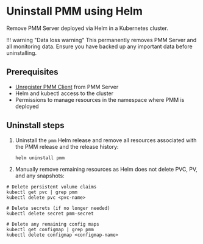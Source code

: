 # Uninstall PMM using Helm

Remove PMM Server deployed via Helm in a Kubernetes cluster.

!!! warning "Data loss warning"
    This permanently removes PMM Server and all monitoring data. Ensure you have backed up any important data before uninstalling.

## Prerequisites

- [Unregister PMM Client](unregister_client.md) from PMM Server
- Helm and kubectl access to the cluster
- Permissions to manage resources in the namespace where PMM is deployed

## Uninstall steps

1. Uninstall the `pmm` Helm release and remove all resources associated with the PMM release and the release history:

    ```sh
    helm uninstall pmm
    ```

2. Manually remove remaining resources as Helm does not delete PVC, PV, and any snapshots: 

```
# Delete persistent volume claims
kubectl get pvc | grep pmm
kubectl delete pvc <pvc-name>

# Delete secrets (if no longer needed)
kubectl delete secret pmm-secret

# Delete any remaining config maps
kubectl get configmap | grep pmm
kubectl delete configmap <configmap-name>
```